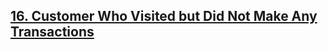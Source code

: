 <h2><a href="https://leetcode.com/problems/customer-who-visited-but-did-not-make-any-transactions/?envType=study-plan&id=sql-i">16. Customer Who Visited but Did Not Make Any Transactions
